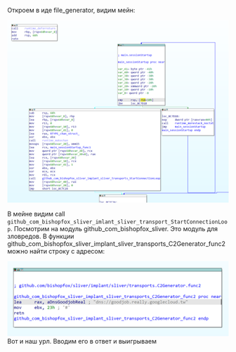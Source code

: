 Откроем в иде file_generator, видим мейн:

![image](/resourses/reverse`1.png)

В мейне видим call `github_com_bishopfox_sliver_imlant_sliver_transport_StartConnectionLoop`. Посмотрим на модуль github_com_bishopfox_sliver. Это модуль для зловредов. В функции github_com_bishopfox_sliver_implant_sliver_transports_C2Generator_func2 можно найти строку с адресом:

![image](/resourses/reverse2.png)
Вот и наш урл. Вводим его в ответ и выигрываем
